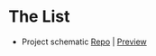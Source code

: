# The List

- Project schematic [Repo](https://github.com/ahmedkhaleel2004/gitdiagram) | [Preview](https://gitdiagram.com/)
